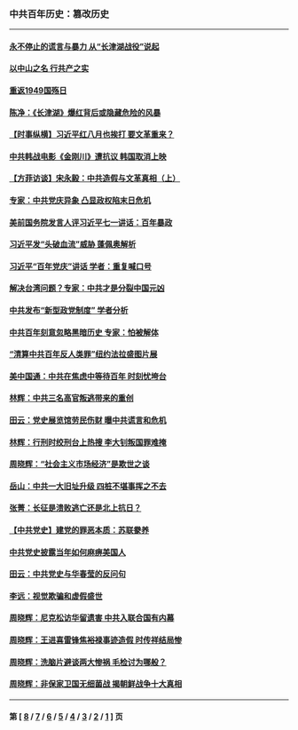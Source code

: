 ### 中共百年历史：篡改历史
---
#### [永不停止的谎言与暴力 从“长津湖战役”说起](../../pages/nf1176115/n13494094.md?10120430) 
#### [以中山之名 行共产之实](../../pages/nf1176115/n13346437.md?10120430) 
#### [重返1949国殇日](../../pages/nf1176115/n13346372.md?10120430) 
#### [陈净：《长津湖》爆红背后或隐藏危险的风暴](../../pages/nf1176115/n13314364.md?10120430) 
#### [【时事纵横】习近平红八月也挨打 要文革重来？](../../pages/nf1176115/n13231393.md?10120430) 
#### [中共韩战电影《金刚川》遭抗议 韩国取消上映](../../pages/nf1176115/n13219114.md?10120430) 
#### [【方菲访谈】宋永毅：中共造假与文革真相（上）](../../pages/nf1176115/n13200760.md?10120430) 
#### [专家：中共党庆异象 凸显政权陷末日危机](../../pages/nf1176115/n13067084.md?10120430) 
#### [美前国务院发言人评习近平七一讲话：百年暴政](../../pages/nf1176115/n13066986.md?10120430) 
#### [习近平发“头破血流”威胁 蓬佩奥解析](../../pages/nf1176115/n13063604.md?10120430) 
#### [习近平“百年党庆”讲话 学者：重复喊口号](../../pages/nf1176115/n13061411.md?10120430) 
#### [解决台湾问题？专家：中共才是分裂中国元凶](../../pages/nf1176115/n13060811.md?10120430) 
#### [中共发布“新型政党制度” 学者分析](../../pages/nf1176115/n13056354.md?10120430) 
#### [中共百年刻意忽略黑暗历史 专家：怕被解体](../../pages/nf1176115/n13056056.md?10120430) 
#### [“清算中共百年反人类罪”纽约法拉盛图片展](../../pages/nf1176115/n13052220.md?10120430) 
#### [美中国通：中共在焦虑中等待百年 时刻忧垮台](../../pages/nf1176115/n13048820.md?10120430) 
#### [林辉：中共三名高官叛逃带来的重创](../../pages/nf1176115/n13035206.md?10120430) 
#### [田云：党史展览馆劳民伤财 曝中共谎言和危机](../../pages/nf1176115/n13033900.md?10120430) 
#### [林辉：行刑时绞刑台上热搜 李大钊叛国罪难掩](../../pages/nf1176115/n13031965.md?10120430) 
#### [周晓辉：“社会主义市场经济”是欺世之谈](../../pages/nf1176115/n13024090.md?10120430) 
#### [岳山：中共一大旧址升级 四桩不堪事挥之不去](../../pages/nf1176115/n13021697.md?10120430) 
#### [张菁：长征是溃败逃亡还是北上抗日？](../../pages/nf1176115/n13020585.md?10120430) 
#### [【中共党史】建党的罪恶本质：苏联豢养](../../pages/nf1176115/n13011888.md?10120430) 
#### [中共党史披露当年如何麻痹美国人](../../pages/nf1176115/n12966400.md?10120430) 
#### [田云：中共党史与华春莹的反问句](../../pages/nf1176115/n12765178.md?10120430) 
#### [李远：视觉欺骗和虚假盛世](../../pages/nf1176115/n12993376.md?10120430) 
#### [周晓辉：尼克松访华留遗害 中共入联合国有内幕](../../pages/nf1176115/n12991422.md?10120430) 
#### [周晓辉：王进喜雷锋焦裕禄事迹造假 时传祥结局惨](../../pages/nf1176115/n12985497.md?10120430) 
#### [周晓辉：洗脑片避谈两大惨祸 毛检讨为哪般？](../../pages/nf1176115/n12971285.md?10120430) 
#### [周晓辉：非保家卫国无细菌战 揭朝鲜战争十大真相](../../pages/nf1176115/n12954161.md?10120430) 

---
#### 第 [ [8](./8.md?10120430) / [7](./7.md?10120430) / [6](./6.md?10120430) / [5](./5.md?10120430) / [4](./4.md?10120430) / [3](./3.md?10120430) / [2](./2.md?10120430) / [1](./1.md?10120430) ] 页
